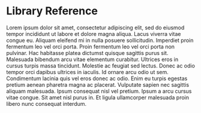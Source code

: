 # Library Reference

Lorem ipsum dolor sit amet, consectetur adipiscing elit, sed do eiusmod tempor incididunt ut labore et dolore magna aliqua. Lacus viverra vitae congue eu. Aliquam eleifend mi in nulla posuere sollicitudin. Imperdiet proin fermentum leo vel orci porta. Proin fermentum leo vel orci porta non pulvinar. Hac habitasse platea dictumst quisque sagittis purus sit. Malesuada bibendum arcu vitae elementum curabitur. Ultrices eros in cursus turpis massa tincidunt. Molestie ac feugiat sed lectus. Donec ac odio tempor orci dapibus ultrices in iaculis. Id ornare arcu odio ut sem. Condimentum lacinia quis vel eros donec ac odio. Enim eu turpis egestas pretium aenean pharetra magna ac placerat. Vulputate sapien nec sagittis aliquam malesuada. Ipsum consequat nisl vel pretium. Ipsum a arcu cursus vitae congue. Sit amet nisl purus in. Et ligula ullamcorper malesuada proin libero nunc consequat interdum.
